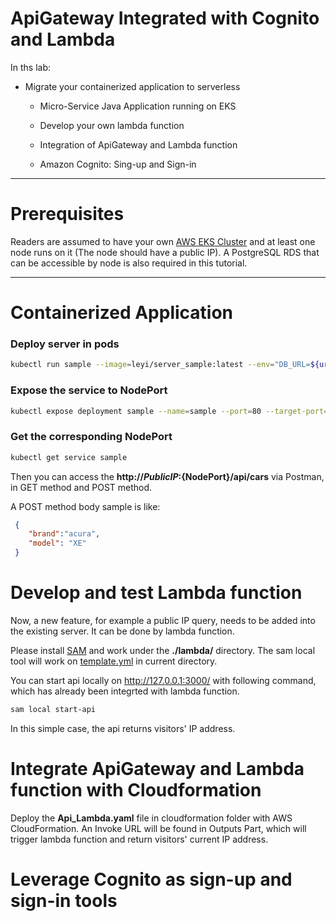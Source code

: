 ApiGateway Integrated with Cognito and Lambda
====================

In ths lab:


* Migrate your containerized application to serverless

	* Micro-Service Java Application running on EKS

	* Develop your own lambda function

	* Integration of ApiGateway and Lambda function

	* Amazon Cognito: Sing-up and Sign-in

- - -

Prerequisites
====================

Readers are assumed to have your own [AWS EKS Cluster](https://docs.aws.amazon.com/eks/latest/userguide/getting-started.html) and at least one node runs on it (The node should have a public IP). A PostgreSQL RDS that can be accessible by node is also required in this tutorial.
- - -

# Containerized Application

### Deploy server in pods

```bash
kubectl run sample --image=leyi/server_sample:latest --env="DB_URL=${url}:${port}/${db_name}" --env="DB_USERNAME=${username}" --env="DB_PASSWORD=${password}"
```

### Expose the service to NodePort

```bash
kubectl expose deployment sample --name=sample --port=80 --target-port=8080 --type=NodePort
```

### Get the corresponding NodePort
```bash
kubectl get service sample
```
Then you can access the **http://${PublicIP}:${NodePort}/api/cars** via Postman, in GET method and POST method.

A POST method body sample is like:

```json
 {
 	"brand":"acura",
 	"model": "XE"
 }
```
# Develop and test Lambda function

Now, a new feature, for example a public IP query, needs to be added into the existing server. It can be done by lambda function.

Please install [SAM](https://github.com/awslabs/aws-sam-cli) and work under the **./lambda/** directory. The sam local tool will work on [template.yml](https://raw.githubusercontent.com/overtureLLC/AWS_Lab_ApiGateway_Cognito_Lambda/master/lambda/template.yaml) in current directory.

You can start api locally on http://127.0.0.1:3000/ with following command, which has already been integrted with lambda function.
```bash
sam local start-api
```
In this simple case, the api returns visitors' IP address.

# Integrate ApiGateway and Lambda function with Cloudformation

Deploy the **Api_Lambda.yaml** file in cloudformation folder with AWS CloudFormation. An Invoke URL will be found in Outputs Part, which will trigger lambda function and return visitors' current IP address.

# Leverage Cognito as sign-up and sign-in tools